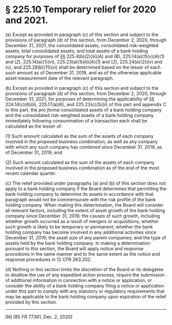 # § 225.10   Temporary relief for 2020 and 2021.

(a) Except as provided in paragraph (c) of this section and subject to the provisions of paragraph (d) of this section, from December 2, 2020, through December 31, 2021, the consolidated assets, consolidated risk-weighted assets, total consolidated assets, and total assets of a bank holding company for purposes of §§ 225.4(b)(2)(iii)(A) and (B), 225.14(a)(1)(v)(A)(*1*) and (*2*), 225.14(a)(1)(vi), 225.23(a)(1)(iii)(A)(*1*) and (*2*), 225.24(a)(2)(iv) and (v), and 225.28(b)(11)(vi) shall be determined based on the lesser of each such amount as of December 31, 2019, and as of the otherwise applicable asset measurement date of the relevant paragraph.


(b) Except as provided in paragraph (c) of this section and subject to the provisions of paragraph (d) of this section, from December 2, 2020, through December 31, 2021, for purposes of determining the applicability of §§ 224.14(c)(6)(ii), 225.17(a)(6), and 225.23(c)(5)(ii) of this part and appendix C to this part, the *pro forma* consolidated assets of a bank holding company and the consolidated risk-weighted assets of a bank holding company immediately following consummation of a transaction each shall be calculated as the lesser of:


(1) Such amount calculated as the sum of the assets of each company involved in the proposed business combination, as well as any company with which any such company has combined since December 31, 2019, as of December 31, 2019; and


(2) Such amount calculated as the sum of the assets of each company involved in the proposed business combination as of the end of the most recent calendar quarter.


(c) The relief provided under paragraphs (a) and (b) of this section does not apply to a bank holding company if the Board determines that permitting the bank holding company to determine its assets in accordance with that paragraph would not be commensurate with the risk profile of the bank holding company. When making this determination, the Board will consider all relevant factors, including the extent of asset growth of the bank holding company since December 31, 2019; the causes of such growth, including whether growth occurred as a result of mergers or acquisitions; whether such growth is likely to be temporary or permanent; whether the bank holding company has become involved in any additional activities since December 31, 2019; the asset size of any parent companies; and the type of assets held by the bank holding company. In making a determination pursuant to this section, the Board will apply notice and response procedures in the same manner and to the same extent as the notice and response procedures in 12 CFR 263.202.


(d) Nothing in this section limits the discretion of the Board or its delegatee to disallow the use of any expedited action process, require the submission of additional information in connection with a notice or application, or consider the ability of a bank holding company filing a notice or application under this part to comply with any statutory or regulatory requirements that may be applicable to the bank holding company upon expiration of the relief provided by this section.



---

[N] [85 FR 77361, Dec. 2, 2020]






